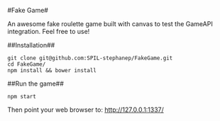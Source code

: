 #Fake Game#

An awesome fake roulette game built with canvas to test the GameAPI integration.
Feel free to use!

##Installation##

    git clone git@github.com:SPIL-stephanep/FakeGame.git
    cd FakeGame/
    npm install && bower install

##Run the game##

    npm start

Then point your web browser to: http://127.0.0.1:1337/
